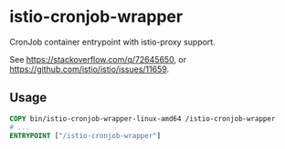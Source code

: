 # istio-cronjob-wrapper

CronJob container entrypoint with istio-proxy support.

See https://stackoverflow.com/q/72645650, or https://github.com/istio/istio/issues/11659.

## Usage

```dockerfile
COPY bin/istio-cronjob-wrapper-linux-amd64 /istio-cronjob-wrapper
# ...
ENTRYPOINT ["/istio-cronjob-wrapper"]
```
